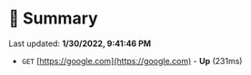 # 📖 Summary
Last updated: **1/30/2022, 9:41:46 PM**

- `GET` [https://google.com](https://google.com) - **Up** (231ms)
